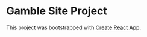 # Gamble Site Project

This project was bootstrapped with [Create React App](https://github.com/facebook/create-react-app).
